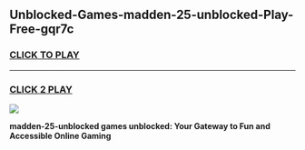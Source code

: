 
## Unblocked-Games-madden-25-unblocked-Play-Free-gqr7c
<h3>
<a href="https://premium76.site?title=madden-25-unblocked&ref=18A">CLICK TO PLAY</a></h3>
<hr>

<h3>
<a href="https://premium76.site?title=madden-25-unblocked&ref=18A">CLICK 2 PLAY</a>
  
</h3>

<a href="https://premium76.site?title=madden-25-unblocked&ref=18A"><img src="https://clearcache.store/games.png"></a>


**madden-25-unblocked games unblocked: Your Gateway to Fun and Accessible Online Gaming**
